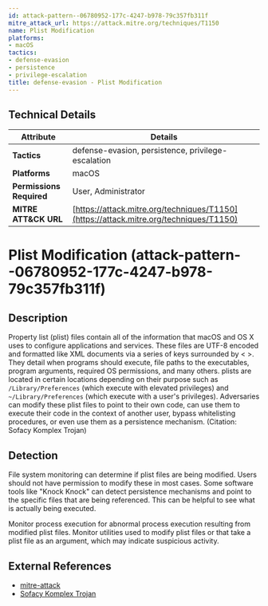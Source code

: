 ```yaml
---
id: attack-pattern--06780952-177c-4247-b978-79c357fb311f
mitre_attack_url: https://attack.mitre.org/techniques/T1150
name: Plist Modification
platforms:
- macOS
tactics:
- defense-evasion
- persistence
- privilege-escalation
title: defense-evasion - Plist Modification
---
```


## Technical Details

| Attribute | Details |
|-----------|----------|
| **Tactics** | defense-evasion, persistence, privilege-escalation |
| **Platforms** | macOS |
| **Permissions Required** | User, Administrator |
| **MITRE ATT&CK URL** | [https://attack.mitre.org/techniques/T1150](https://attack.mitre.org/techniques/T1150) |

# Plist Modification (attack-pattern--06780952-177c-4247-b978-79c357fb311f)

## Description
Property list (plist) files contain all of the information that macOS and OS X uses to configure applications and services. These files are UTF-8 encoded and formatted like XML documents via a series of keys surrounded by < >. They detail when programs should execute, file paths to the executables, program arguments, required OS permissions, and many others. plists are located in certain locations depending on their purpose such as <code>/Library/Preferences</code> (which execute with elevated privileges) and <code>~/Library/Preferences</code> (which execute with a user's privileges). 
Adversaries can modify these plist files to point to their own code, can use them to execute their code in the context of another user, bypass whitelisting procedures, or even use them as a persistence mechanism. (Citation: Sofacy Komplex Trojan)

## Detection
File system monitoring can determine if plist files are being modified. Users should not have permission to modify these in most cases. Some software tools like "Knock Knock" can detect persistence mechanisms and point to the specific files that are being referenced. This can be helpful to see what is actually being executed.

Monitor process execution for abnormal process execution resulting from modified plist files. Monitor utilities used to modify plist files or that take a plist file as an argument, which may indicate suspicious activity.

## External References
- [mitre-attack](https://attack.mitre.org/techniques/T1150)
- [Sofacy Komplex Trojan](https://researchcenter.paloaltonetworks.com/2016/09/unit42-sofacys-komplex-os-x-trojan/)
